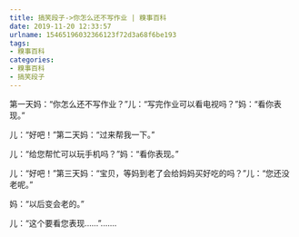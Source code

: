 ```yaml
---
title: 搞笑段子->你怎么还不写作业 | 糗事百科
date: 2019-11-20 12:33:57
urlname: 15465196032366123f72d3a68f6be193
tags: 
- 糗事百科
categories:
- 糗事百科
- 搞笑段子
---
```

第一天妈：“你怎么还不写作业？”儿：“写完作业可以看电视吗？”妈：“看你表现。”

儿：“好吧！”第二天妈：“过来帮我一下。”

儿：“给您帮忙可以玩手机吗？”妈：“看你表现。”

儿：“好吧！”第三天妈：“宝贝，等妈到老了会给妈妈买好吃的吗？”儿：“您还没老呢。”

妈：“以后变会老的。”

儿：“这个要看您表现……”.......


